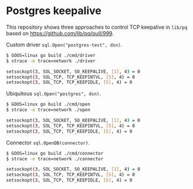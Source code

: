 # Postgres keepalive

This repository shows three approaches to control TCP keepalive in `lib/pq` based on
https://github.com/lib/pq/pull/999.

Custom driver `sql.Open("postgres-test", dsn)`.

```sh
$ GOOS=linux go build ./cmd/driver
$ strace -e trace=network ./driver

setsockopt(3, SOL_SOCKET, SO_KEEPALIVE, [1], 4) = 0
setsockopt(3, SOL_TCP, TCP_KEEPINTVL, [5], 4) = 0
setsockopt(3, SOL_TCP, TCP_KEEPIDLE, [5], 4) = 0
```

Ubiquitous `sql.Open("postgres", dsn)`.

```sh
$ GOOS=linux go build ./cmd/open
$ strace -e trace=network ./open

setsockopt(3, SOL_SOCKET, SO_KEEPALIVE, [1], 4) = 0
setsockopt(3, SOL_TCP, TCP_KEEPINTVL, [5], 4) = 0
setsockopt(3, SOL_TCP, TCP_KEEPIDLE, [5], 4) = 0
```

Connector `sql.OpenDB(connector)`.

```sh
$ GOOS=linux go build ./cmd/connector
$ strace -e trace=network ./connector

setsockopt(3, SOL_SOCKET, SO_KEEPALIVE, [1], 4) = 0
setsockopt(3, SOL_TCP, TCP_KEEPINTVL, [5], 4) = 0
setsockopt(3, SOL_TCP, TCP_KEEPIDLE, [5], 4) = 0
```
